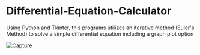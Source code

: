 # Differential-Equation-Calculator
Using Python and Tkinter, this programs utilizes an iterative method (Euler's Method) to solve a simple differential equation including a graph plot option

![Capture](https://user-images.githubusercontent.com/81478885/143522579-0207345b-8d93-4c2c-bae8-651dd23a60da.JPG)


